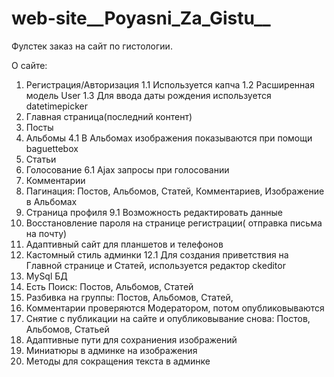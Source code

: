# web-site__Poyasni_Za_Gistu__
Фулстек заказ на сайт по гистологии.

О сайте:
1. Регистрация/Авторизация
  1.1 Используется капча
  1.2 Расширенная модель User
  1.3 Для ввода даты рождения используется datetimepicker
2. Главная страница(последний контент)
3. Посты
4. Альбомы
  4.1 В Альбомах изображения показываются при помощи baguettebox
5. Статьи
6. Голосование
  6.1 Ajax запросы при голосовании
7. Комментарии
8. Пагинация: Постов, Альбомов, Статей, Комментариев, Изображение в Альбомах
9. Страница профиля
  9.1 Возможность редактировать данные
10. Восстановление пароля на странице регистрации( отправка письма на почту)
11. Адаптивный сайт для планшетов и телефонов
12. Кастомный стиль админки
12.1 Для создания приветствия на Главной странице и Статей, используется редактор ckeditor
13. MySql БД
14. Есть Поиск: Постов, Альбомов, Статей
15. Разбивка на группы: Постов, Альбомов, Статей,
16. Комментарии проверяются Модератором, потом опубликовываются
17. Снятие с публикации на сайте и опубликовывание снова: Постов, Альбомов, Статьей
18. Адаптивные пути для сохраниения изображений
19. Миниатюры в админке на изображения
20. Методы для сокращения текста в админке

